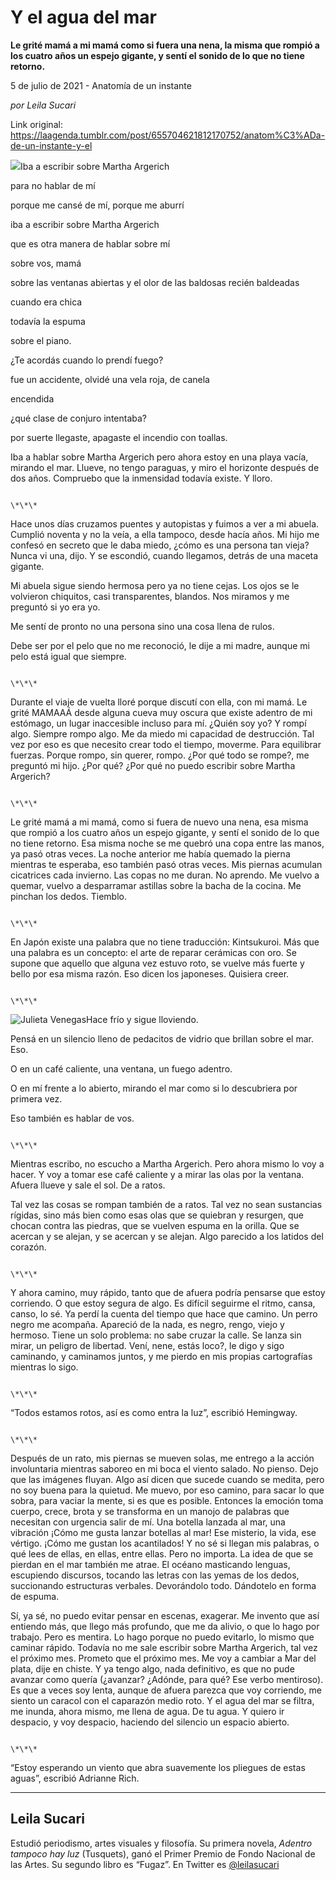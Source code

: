 # Y el agua del mar

**Le grité mamá a mi mamá como si fuera una nena, la misma que rompió a los cuatro años un espejo gigante, y sentí el sonido de lo que no tiene retorno.**

5 de julio de 2021 - Anatomía de un instante

_por Leila Sucari_

Link original: https://laagenda.tumblr.com/post/655704621812170752/anatom%C3%ADa-de-un-instante-y-el

![](https://64.media.tumblr.com/5b29e9338ed9f83b5161798484af90a2/a67218d0dbf856e0-61/s500x750/a070080144b8b0385b66f8c1c453beca8181113c.jpg)Iba a escribir sobre Martha Argerich  


para no hablar de mí

porque me cansé de mí, porque me aburrí

iba a escribir sobre Martha Argerich

que es otra manera de hablar sobre mí

sobre vos, mamá

sobre las ventanas abiertas y el olor de las baldosas recién baldeadas

cuando era chica

todavía la espuma

sobre el piano.

¿Te acordás cuando lo prendí fuego?

fue un accidente, olvidé una vela roja, de canela 

encendida

¿qué clase de conjuro intentaba?

por suerte llegaste, apagaste el incendio con toallas.

Iba a hablar sobre Martha Argerich pero ahora estoy en una playa vacía, mirando el mar. Llueve, no tengo paraguas, y miro el horizonte después de dos años. Compruebo que la inmensidad todavía existe. Y lloro. 

                                                                                                   \*\*\*

Hace unos días cruzamos puentes y autopistas y fuimos a ver a mi abuela. Cumplió noventa y no la veía, a ella tampoco, desde hacía años. Mi hijo me confesó en secreto que le daba miedo, ¿cómo es una persona tan vieja? Nunca vi una, dijo. Y se escondió, cuando llegamos, detrás de una maceta gigante.

Mi abuela sigue siendo hermosa pero ya no tiene cejas. Los ojos se le volvieron chiquitos, casi transparentes, blandos. Nos miramos y me preguntó si yo era yo.

Me sentí de pronto no una persona sino una cosa llena de rulos. 

Debe ser por el pelo que no me reconoció, le dije a mi madre, aunque mi pelo está igual que siempre.

                                                                                                   \*\*\*

Durante el viaje de vuelta lloré porque discutí con ella, con mi mamá. Le grité MAMAAÁ desde alguna cueva muy oscura que existe adentro de mi estómago, un lugar inaccesible incluso para mí. ¿Quién soy yo?  Y rompí algo. Siempre rompo algo. Me da miedo mi capacidad de destrucción. Tal vez por eso es que necesito crear todo el tiempo, moverme. Para equilibrar fuerzas. Porque rompo, sin querer, rompo. ¿Por qué todo se rompe?, me preguntó mi hijo. ¿Por qué? ¿Por qué no puedo escribir sobre Martha Argerich?

                                                                                                   \*\*\*

Le grité mamá a mi mamá, como si fuera de nuevo una nena, esa misma que rompió a los cuatro años un espejo gigante, y sentí el sonido de lo que no tiene retorno. Esa misma noche se me quebró una copa entre las manos, ya pasó otras veces. La noche anterior me había quemado la pierna mientras te esperaba, eso también pasó otras veces. Mis piernas acumulan cicatrices cada invierno. Las copas no me duran. No aprendo. Me vuelvo a quemar, vuelvo a desparramar astillas sobre la bacha de la cocina. Me pinchan los dedos. Tiemblo.

                                                                                                   \*\*\*

En Japón existe una palabra que no tiene traducción: Kintsukuroi. Más que una palabra es un concepto: el arte de reparar cerámicas con oro. Se supone que aquello que alguna vez estuvo roto, se vuelve más fuerte y bello por esa misma razón. Eso dicen los japoneses. Quisiera creer.

                                                                                                   \*\*\*

![Julieta Venegas](https://64.media.tumblr.com/3acadfcbe9ffa598430ab5a3a3c80f78/a67218d0dbf856e0-c5/s250x400/fe7780fbb2d6cf9d8c8ea3ad6de5402e730c478c.jpg)Hace frío y sigue lloviendo.

Pensá en un silencio lleno de pedacitos de vidrio que brillan sobre el mar. Eso.

O en un café caliente, una ventana, un fuego adentro.

O en mí frente a lo abierto, mirando el mar como si lo descubriera por primera vez.

Eso también es hablar de vos.

                                                                                                   \*\*\*

Mientras escribo, no escucho a Martha Argerich. Pero ahora mismo lo voy a hacer. Y voy a tomar ese café caliente y a mirar las olas por la ventana. Afuera llueve y sale el sol. De a ratos. 

Tal vez las cosas se rompan también de a ratos. Tal vez no sean sustancias rígidas, sino más bien como esas olas que se quiebran y resurgen, que chocan contra las piedras, que se vuelven espuma en la orilla. Que se acercan y se alejan, y se acercan y se alejan. Algo parecido a los latidos del corazón. 

                                                                                                   \*\*\*

Y ahora camino, muy rápido, tanto que de afuera podría pensarse que estoy corriendo. O que estoy segura de algo. Es difícil seguirme el ritmo, cansa, canso, lo sé. Ya perdí la cuenta del tiempo que hace que camino. Un perro negro me acompaña. Apareció de la nada, es negro, rengo, viejo y hermoso. Tiene un solo problema: no sabe cruzar la calle. Se lanza sin mirar, un peligro de libertad. Vení, nene, estás loco?, le digo y  sigo caminando, y caminamos juntos, y me pierdo en mis propias cartografías mientras lo sigo. 

                                                                                                   \*\*\*

“Todos estamos rotos, así es como entra la luz”, escribió Hemingway.

                                                                                                   \*\*\*

Después de un rato, mis piernas se mueven solas, me entrego a la acción involuntaria mientras saboreo en mi boca el viento salado. No pienso. Dejo que las imágenes fluyan. Algo así dicen que sucede cuando se medita, pero no soy buena para la quietud. Me muevo, por eso camino, para sacar lo que sobra, para vaciar la mente, si es que es posible. Entonces la emoción toma cuerpo, crece, brota y se transforma en un manojo de palabras que necesitan con urgencia salir de mí. Una botella lanzada al mar, una vibración ¡Cómo me gusta lanzar botellas al mar! Ese misterio, la vida, ese vértigo. ¡Cómo me gustan los acantilados! Y no sé si llegan mis palabras, o qué lees de ellas, en ellas, entre ellas. Pero no importa. La idea de que se pierdan en el mar también me atrae. El océano masticando lenguas, escupiendo discursos, tocando las letras con las yemas de los dedos, succionando estructuras verbales. Devorándolo todo. Dándotelo en forma de espuma. 

Sí, ya sé, no puedo evitar pensar en escenas, exagerar. Me invento que así entiendo más, que llego más profundo, que me da alivio, o que lo hago por trabajo. Pero es mentira. Lo hago porque no puedo evitarlo, lo mismo que caminar rápido. Todavía no me sale escribir sobre Martha Argerich, tal vez el próximo mes. Prometo que el próximo mes. Me voy a cambiar a Mar del plata, dije en chiste. Y ya tengo algo, nada definitivo, es que no pude avanzar como quería (¿avanzar? ¿Adónde, para qué? Ese verbo mentiroso). Es que a veces soy lenta, aunque de afuera parezca que voy corriendo, me siento un caracol con el caparazón medio roto. Y el agua del mar se filtra, me inunda, ahora mismo, me llena de agua. De tu agua. Y quiero ir despacio, y voy despacio, haciendo del silencio un espacio abierto. 

                                                                                                   \*\*\*

“Estoy esperando un viento que abra suavemente los pliegues de estas aguas”, escribió Adrianne Rich.



---

Leila Sucari
------------

 Estudió periodismo, artes visuales y filosofía. Su primera novela, *Adentro tampoco hay luz* (Tusquets), ganó el Primer Premio de Fondo Nacional de las Artes. Su segundo libro es “Fugaz”. En Twitter es [@leilasucari](https://twitter.com/leilasucari) 

